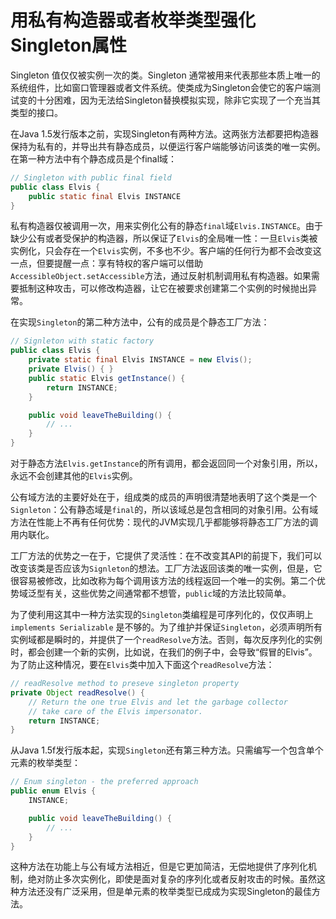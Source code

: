 # 用私有构造器或者枚举类型强化Singleton属性
Singleton 值仅仅被实例一次的类。Singleton 通常被用来代表那些本质上唯一的系统组件，比如窗口管理器或者文件系统。使类成为Singleton会使它的客户端测试变的十分困难，因为无法给Singleton替换模拟实现，除非它实现了一个充当其类型的接口。

在Java 1.5发行版本之前，实现Singleton有两种方法。这两张方法都要把构造器保持为私有的，并导出共有静态成员，以便运行客户端能够访问该类的唯一实例。在第一种方法中有个静态成员是个final域：
```java
// Singleton with public final field
public class Elvis {
	public static final Elvis INSTANCE
}
```
私有构造器仅被调用一次，用来实例化公有的静态`final`域`Elvis.INSTANCE`。由于缺少公有或者受保护的构造器，所以保证了`Elvis`的全局唯一性：一旦`Elvis`类被实例化，只会存在一个`Elvis`实例，不多也不少。客户端的任何行为都不会改变这一点，但要提醒一点：享有特权的客户端可以借助`AccessibleObject.setAccessible`方法，通过反射机制调用私有构造器。如果需要抵制这种攻击，可以修改构造器，让它在被要求创建第二个实例的时候抛出异常。

在实现`Singleton`的第二种方法中，公有的成员是个静态工厂方法：
```java
// Signleton with static factory
public class Elvis {
	private static final Elvis INSTANCE = new Elvis();
	private Elvis() { }
	public static Elvis getInstance() {
		return INSTANCE;
	}

	public void leaveTheBuilding() {
		// ...
	}
}
```

对于静态方法`Elvis.getInstance`的所有调用，都会返回同一个对象引用，所以，永远不会创建其他的`Elvis`实例。

公有域方法的主要好处在于，组成类的成员的声明很清楚地表明了这个类是一个`Signleton`：公有静态域是`final`的，所以该域总是包含相同的对象引用。公有域方法在性能上不再有任何优势：现代的JVM实现几乎都能够将静态工厂方法的调用内联化。

工厂方法的优势之一在于，它提供了灵活性：在不改变其API的前提下，我们可以改变该类是否应该为`Signleton`的想法。工厂方法返回该类的唯一实例，但是，它很容易被修改，比如改称为每个调用该方法的线程返回一个唯一的实例。第二个优势域泛型有关，这些优势之间通常都不想管，`public`域的方法比较简单。

为了使利用这其中一种方法实现的`Singleton`类编程是可序列化的，仅仅声明上`implements Serializable` 是不够的。为了维护并保证`Singleton`，必须声明所有实例域都是瞬时的，并提供了一个`readResolve`方法。否则，每次反序列化的实例时，都会创建一个新的实例，比如说，在我们的例子中，会导致“假冒的Elvis”。为了防止这种情况，要在`Elvis`类中加入下面这个`readResolve`方法：
```java
// readResolve method to preseve singleton property
private Object readResolve() {
	// Return the one true Elvis and let the garbage collector
	// take care of the Elvis impersonator.
	return INSTANCE;
}
```

从Java 1.5f发行版本起，实现`Singleton`还有第三种方法。只需编写一个包含单个元素的枚举类型：
```java
// Enum singleton - the preferred approach
public enum Elvis {
	INSTANCE;

	public void leaveTheBuilding() {
		// ...
	}
}
```

这种方法在功能上与公有域方法相近，但是它更加简洁，无偿地提供了序列化机制，绝对防止多次实例化，即使是面对复杂的序列化或者反射攻击的时候。虽然这种方法还没有广泛采用，但是单元素的枚举类型已成成为实现Singleton的最佳方法。
